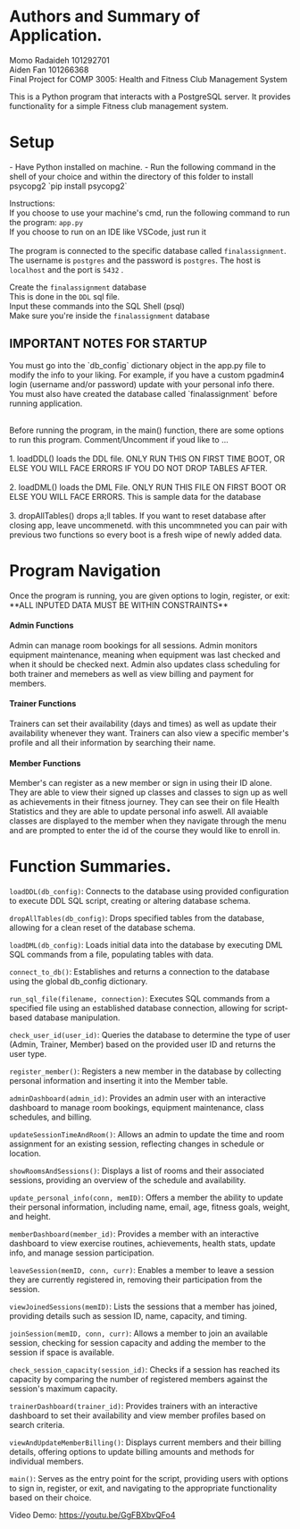 <h1> Authors and Summary of Application.</h1>
Momo Radaideh 101292701<br>
Aiden Fan 101266368<br>
Final Project for COMP 3005: Health and Fitness Club Management System<br>

This is a Python program that interacts with a PostgreSQL server. It provides functionality for a simple Fitness club management system.<br>

<H1> Setup </H1>
- Have Python installed on machine.
- Run the following command in the shell of your choice and within the directory of this folder to install psycopg2
  `pip install psycopg2`

Instructions:<br>
If you choose to use your machine's cmd, run the following command to run the program: `app.py`<br>If you choose to run on an IDE like VSCode, just run it<br><br>
The program is connected to the specific database called `finalassignment`. The username is `postgres` and the password is `postgres`. The host is `localhost`  and the port is `5432` .<br>

Create the `finalassignment` database<br>
  This is done in the `DDL` sql file.<br>
  Input these commands into the SQL Shell (psql)<br>
  Make sure you're inside the `finalassignment` database<br>
    
<h2> IMPORTANT  NOTES FOR STARTUP</h2>

<p> You must go into the `db_config` dictionary object in the app.py file to modify the info to your liking. For example, if you have a custom pgadmin4 login (username and/or password) update with your personal info there. You must also have created the database called `finalassignment` before running application. </p>
  <br> Before running the program, in the main() function, there are some options to run this program.  Comment/Uncomment if youd like to ...<br>
  <br> 1. loadDDL() loads the DDL file. ONLY RUN THIS ON FIRST TIME BOOT, OR ELSE YOU WILL FACE ERRORS IF YOU DO NOT DROP TABLES AFTER. <br>
  <br> 2. loadDML() loads the DML File. ONLY RUN THIS FILE ON FIRST BOOT OR ELSE YOU WILL FACE ERRORS. This is sample data for the database <br>
  <br> 3. dropAllTables() drops a;ll tables. If you want to reset database after closing app, leave uncommenetd. with this uncommneted you can pair with previous two functions so every boot is a fresh wipe of newly added     data. <br>

<h1> Program Navigation </h1>
Once the program is running, you are given options to login, register, or exit:<br>
**ALL INPUTED DATA MUST BE WITHIN CONSTRAINTS**<br>

<h4> Admin Functions </h4>
Admin can manage room bookings for all sessions. Admin monitors equipment maintenance, meaning when equipment was last checked and when it should be checked next. Admin also updates class scheduling for both trainer and memebers as well as view billing and payment for members.

<h4> Trainer Functions </h4>
Trainers can set their availability (days and times) as well as update their availability whenever they want. Trainers can also view a specific member's profile and all their information by searching their name. <br>

<h4> Member Functions </h4>
Member's can register as a new member or sign in using their ID alone. They are able to view their signed up classes and classes to sign up as well as achievements in their fitness journey. They can see their on file Health Statistics and they are able to update personal info aswell. All avaiable classes are displayed to the member when they navigate through the menu and are prompted to enter the id of the course they would like to enroll in. <br>

<h1> Function Summaries. </h1>

`loadDDL(db_config)`: Connects to the database using provided configuration to execute DDL SQL script, creating or altering database schema.<br>

`dropAllTables(db_config)`: Drops specified tables from the database, allowing for a clean reset of the database schema.<br>

`loadDML(db_config)`: Loads initial data into the database by executing DML SQL commands from a file, populating tables with data.<br>

`connect_to_db()`: Establishes and returns a connection to the database using the global db_config dictionary.<br>

`run_sql_file(filename, connection)`: Executes SQL commands from a specified file using an established database connection, allowing for script-based database manipulation.<br>

`check_user_id(user_id)`: Queries the database to determine the type of user (Admin, Trainer, Member) based on the provided user ID and returns the user type.<br>

`register_member()`: Registers a new member in the database by collecting personal information and inserting it into the Member table.<br>

`adminDashboard(admin_id)`: Provides an admin user with an interactive dashboard to manage room bookings, equipment maintenance, class schedules, and billing.<br>

`updateSessionTimeAndRoom()`: Allows an admin to update the time and room assignment for an existing session, reflecting changes in schedule or location.<br>

`showRoomsAndSessions()`: Displays a list of rooms and their associated sessions, providing an overview of the schedule and availability.<br>

`update_personal_info(conn, memID)`: Offers a member the ability to update their personal information, including name, email, age, fitness goals, weight, and height.<br>

`memberDashboard(member_id)`: Provides a member with an interactive dashboard to view exercise routines, achievements, health stats, update info, and manage session participation.<br>

`leaveSession(memID, conn, curr)`: Enables a member to leave a session they are currently registered in, removing their participation from the session.<br>

`viewJoinedSessions(memID)`: Lists the sessions that a member has joined, providing details such as session ID, name, capacity, and timing.<br>

`joinSession(memID, conn, curr)`: Allows a member to join an available session, checking for session capacity and adding the member to the session if space is available.<br>

`check_session_capacity(session_id)`: Checks if a session has reached its capacity by comparing the number of registered members against the session's maximum capacity.<br>

`trainerDashboard(trainer_id)`: Provides trainers with an interactive dashboard to set their availability and view member profiles based on search criteria.<br>

`viewAndUpdateMemberBilling()`: Displays current members and their billing details, offering options to update billing amounts and methods for individual members.<br>

`main()`: Serves as the entry point for the script, providing users with options to sign in, register, or exit, and navigating to the appropriate functionality based on their choice.<br>

Video Demo:
https://youtu.be/GgFBXbvQFo4

